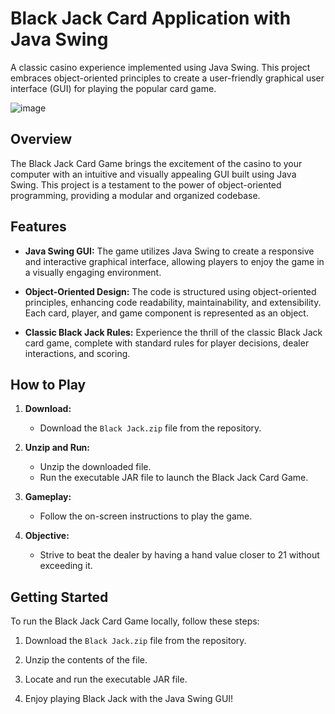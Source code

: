 # Black Jack Card Application with Java Swing

A classic casino experience implemented using Java Swing. This project embraces object-oriented principles to create a user-friendly graphical user interface (GUI) for playing the popular card game.

![image](https://github.com/BilalM04/BlackJack/assets/77511892/dc8c11b8-b330-4228-a696-018ba51976be)


## Overview

The Black Jack Card Game brings the excitement of the casino to your computer with an intuitive and visually appealing GUI built using Java Swing. This project is a testament to the power of object-oriented programming, providing a modular and organized codebase.

## Features

- **Java Swing GUI:** The game utilizes Java Swing to create a responsive and interactive graphical interface, allowing players to enjoy the game in a visually engaging environment.

- **Object-Oriented Design:** The code is structured using object-oriented principles, enhancing code readability, maintainability, and extensibility. Each card, player, and game component is represented as an object.

- **Classic Black Jack Rules:** Experience the thrill of the classic Black Jack card game, complete with standard rules for player decisions, dealer interactions, and scoring.

## How to Play

1. **Download:**
   - Download the `Black Jack.zip` file from the repository.

2. **Unzip and Run:**
   - Unzip the downloaded file.
   - Run the executable JAR file to launch the Black Jack Card Game.

3. **Gameplay:**
   - Follow the on-screen instructions to play the game.

4. **Objective:**
   - Strive to beat the dealer by having a hand value closer to 21 without exceeding it.

## Getting Started

To run the Black Jack Card Game locally, follow these steps:

1. Download the `Black Jack.zip` file from the repository.

2. Unzip the contents of the file.

3. Locate and run the executable JAR file.

4. Enjoy playing Black Jack with the Java Swing GUI!
